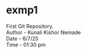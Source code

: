 # exmp1
First Git Repository. 
<br>
Author - Kunali Kishor Nemade
<br>
Date - 6/7/25
<br>
Time - 01:30 pm
<br>
